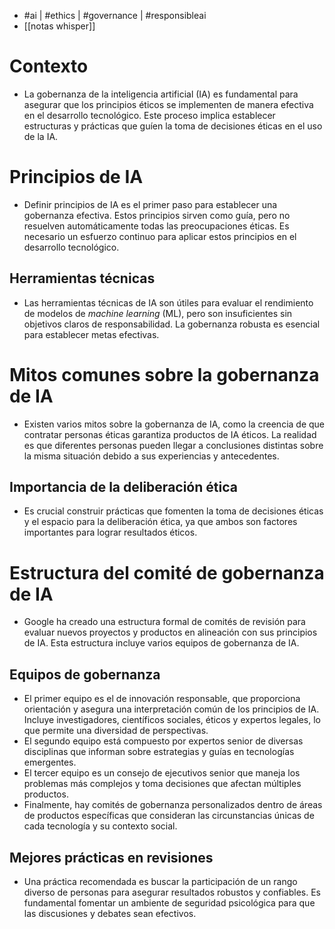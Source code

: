 - #ai | #ethics | #governance | #responsibleai
- [[notas whisper]]

# Contexto
- La gobernanza de la inteligencia artificial (IA) es fundamental para asegurar que los principios éticos se implementen de manera efectiva en el desarrollo tecnológico. Este proceso implica establecer estructuras y prácticas que guíen la toma de decisiones éticas en el uso de la IA.

# Principios de IA
- Definir principios de IA es el primer paso para establecer una gobernanza efectiva. Estos principios sirven como guía, pero no resuelven automáticamente todas las preocupaciones éticas. Es necesario un esfuerzo continuo para aplicar estos principios en el desarrollo tecnológico.
## Herramientas técnicas
- Las herramientas técnicas de IA son útiles para evaluar el rendimiento de modelos de *machine learning* (ML), pero son insuficientes sin objetivos claros de responsabilidad. La gobernanza robusta es esencial para establecer metas efectivas.

# Mitos comunes sobre la gobernanza de IA
- Existen varios mitos sobre la gobernanza de IA, como la creencia de que contratar personas éticas garantiza productos de IA éticos. La realidad es que diferentes personas pueden llegar a conclusiones distintas sobre la misma situación debido a sus experiencias y antecedentes.
## Importancia de la deliberación ética
- Es crucial construir prácticas que fomenten la toma de decisiones éticas y el espacio para la deliberación ética, ya que ambos son factores importantes para lograr resultados éticos.

# Estructura del comité de gobernanza de IA
- Google ha creado una estructura formal de comités de revisión para evaluar nuevos proyectos y productos en alineación con sus principios de IA. Esta estructura incluye varios equipos de gobernanza de IA.
## Equipos de gobernanza
- El primer equipo es el de innovación responsable, que proporciona orientación y asegura una interpretación común de los principios de IA. Incluye investigadores, científicos sociales, éticos y expertos legales, lo que permite una diversidad de perspectivas.
- El segundo equipo está compuesto por expertos senior de diversas disciplinas que informan sobre estrategias y guías en tecnologías emergentes.
- El tercer equipo es un consejo de ejecutivos senior que maneja los problemas más complejos y toma decisiones que afectan múltiples productos.
- Finalmente, hay comités de gobernanza personalizados dentro de áreas de productos específicas que consideran las circunstancias únicas de cada tecnología y su contexto social. 
## Mejores prácticas en revisiones
- Una práctica recomendada es buscar la participación de un rango diverso de personas para asegurar resultados robustos y confiables. Es fundamental fomentar un ambiente de seguridad psicológica para que las discusiones y debates sean efectivos.